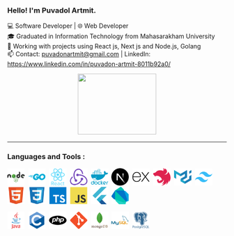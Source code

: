 
### Hello! I'm Puvadol Artmit. <br>
💻 Software Developer | 🌐 Web Developer <br>
🎓 Graduated in Information Technology from Mahasarakham University <br>
🚀 Working with projects using React js, Next js and Node.js, Golang <br>
📫 Contact: puvadonartmit@gmail.com | LinkedIn: https://www.linkedin.com/in/puvadon-artmit-8011b92a0/ <br>
<div id="header" align="center"> 
  <img src="https://media.tenor.com/2uyENRmiUt0AAAAM/coding.gif" width="180" height="140"/>
</div>


---

### Languages and Tools :

<div>
   <img src="https://github.com/devicons/devicon/blob/master/icons/nodejs/nodejs-original-wordmark.svg" title="NodeJS" alt="NodeJS" width="40" height="40"/>&nbsp;
    <img src="https://github.com/devicons/devicon/blob/master/icons/go/go-original-wordmark.svg" title="golang" alt="golang" width="40" height="40"/>&nbsp;
    <img src="https://github.com/devicons/devicon/blob/master/icons/react/react-original-wordmark.svg" title="React" alt="React" width="40" height="40"/>&nbsp;
    <img src="https://github.com/devicons/devicon/blob/master/icons/redux/redux-original.svg" title="Redux" alt="Redux " width="40" height="40"/>&nbsp;
   <img src="https://github.com/devicons/devicon/blob/master/icons/docker/docker-plain-wordmark.svg" title="docker" alt="docker" width="40" height="40"/>&nbsp;
    <img src="https://github.com/devicons/devicon/blob/master/icons/nextjs/nextjs-original.svg" title="nextjs" alt="nextjs " width="40" height="40"/>&nbsp;
 <img src="https://github.com/devicons/devicon/blob/master/icons/express/express-original.svg" title="express" alt="express" width="40" height="40"/>&nbsp;
  <img src="https://github.com/devicons/devicon/blob/master/icons/nestjs/nestjs-original.svg" title="nestjs" alt="nestjs" width="40" height="40"/>&nbsp;
  <img src="https://github.com/devicons/devicon/blob/master/icons/materialui/materialui-original.svg" title="Material UI" alt="Material UI" width="40" height="40"/>&nbsp;
   <img src="https://github.com/devicons/devicon/blob/master/icons/tailwindcss/tailwindcss-original.svg" title="tailwind css" alt="tailwind css" width="40" height="40"/>&nbsp;
    <img src="https://github.com/devicons/devicon/blob/master/icons/html5/html5-original.svg" title="HTML5" alt="HTML" width="40" height="40"/>&nbsp;
   <img src="https://github.com/devicons/devicon/blob/master/icons/css3/css3-original.svg"  title="CSS3" alt="CSS" width="40" height="40"/>&nbsp;
  <img src="https://github.com/devicons/devicon/blob/master/icons/typescript/typescript-plain.svg" title="TypeScript" alt="TypeScript" width="40" height="40"/>&nbsp;
  <img src="https://github.com/devicons/devicon/blob/master/icons/javascript/javascript-original.svg" title="JavaScript" alt="JavaScript" width="40" height="40"/>&nbsp;
  <img src="https://github.com/devicons/devicon/blob/master/icons/flutter/flutter-original.svg" title="Flutter" alt="Flutter" width="40" height="40"/>&nbsp;
  <img src="https://github.com/devicons/devicon/blob/master/icons/dart/dart-original.svg" title="Dart" alt="Dart" width="40" height="40"/>&nbsp;
  

  
   <img src="https://github.com/devicons/devicon/blob/master/icons/java/java-original-wordmark.svg" title="Java" alt="Java" width="40" height="40"/>&nbsp;
 <img src="https://github.com/devicons/devicon/blob/master/icons/c/c-original.svg" title="git" alt="c" width="40" height="40"/>&nbsp;
 <img src="https://github.com/devicons/devicon/blob/master/icons/php/php-plain.svg" title="php" alt="php" width="40" height="40"/>&nbsp;
  <img src="https://github.com/devicons/devicon/blob/master/icons/git/git-original.svg" title="git" alt="git" width="40" height="40"/>&nbsp;
     <img src="https://github.com/devicons/devicon/blob/master/icons/mongodb/mongodb-original-wordmark.svg" title="mongo"  alt="mongo" width="40" height="40"/>&nbsp;
   <img src="https://github.com/devicons/devicon/blob/master/icons/mysql/mysql-original-wordmark.svg" title="MySQL"  alt="MySQL" width="40" height="40"/>&nbsp;
   <img src="https://github.com/devicons/devicon/blob/master/icons/postgresql/postgresql-plain-wordmark.svg" title="MySQL"  alt="Postgresql" width="40" height="40"/>&nbsp;
</div>
